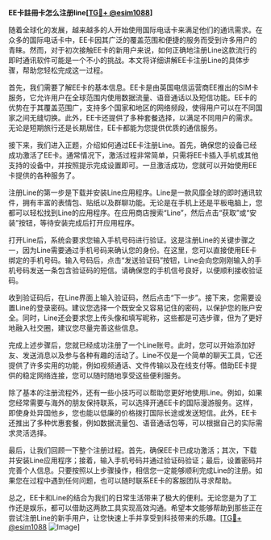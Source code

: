 **EE卡註冊卡怎么注册line[[TG💪+ @esim1088](https://t.me/s/esim1088)]**

随着全球化的发展，越来越多的人开始使用国际电话卡来满足他们的通讯需求。在众多的国际电话卡中，EE卡因其广泛的覆盖范围和便捷的服务而受到许多用户的青睐。然而，对于初次接触EE卡的新用户来说，如何正确地注册Line这款流行的即时通讯软件可能是一个不小的挑战。本文将详细讲解EE卡注册Line的具体步骤，帮助您轻松完成这一过程。

首先，我们需要了解EE卡的基本信息。EE卡是由英国电信运营商EE推出的SIM卡服务，它允许用户在全球范围内使用数据流量、语音通话以及短信功能。EE卡的优势在于其覆盖范围广，支持多个国家和地区的网络频段，使得用户可以在不同国家之间无缝切换。此外，EE卡还提供了多种套餐选择，以满足不同用户的需求。无论是短期旅行还是长期居住，EE卡都能为您提供优质的通信服务。

接下来，我们进入正题，介绍如何通过EE卡注册Line。首先，确保您的设备已经成功激活了EE卡。通常情况下，激活过程非常简单，只需将EE卡插入手机或其他支持的设备中，并按照提示完成设置即可。一旦激活成功，您就可以开始使用EE卡提供的各种服务了。

注册Line的第一步是下载并安装Line应用程序。Line是一款风靡全球的即时通讯软件，拥有丰富的表情包、贴纸以及群聊功能。无论是在手机上还是平板电脑上，您都可以轻松找到Line的应用程序。在应用商店搜索“Line”，然后点击“获取”或“安装”按钮，等待安装完成后打开应用程序。

打开Line后，系统会要求您输入手机号码进行验证。这是注册Line的关键步骤之一，因为Line需要通过手机号码来确认您的身份。在这里，您可以直接使用EE卡绑定的手机号码。输入号码后，点击“发送验证码”按钮，Line会向您刚刚输入的手机号码发送一条包含验证码的短信。请确保您的手机信号良好，以便顺利接收验证码。

收到验证码后，在Line界面上输入验证码，然后点击“下一步”。接下来，您需要设置Line的登录密码。建议您选择一个既安全又容易记住的密码，以保护您的账户安全。同时，Line还会要求您上传头像和填写昵称，这些都是可选步骤，但为了更好地融入社交圈，建议您尽量完善这些信息。

完成上述步骤后，您就已经成功注册了一个Line账号。此时，您可以开始添加好友、发送消息以及参与各种有趣的活动了。Line不仅是一个简单的聊天工具，它还提供了许多实用的功能，例如视频通话、文件传输以及在线支付等。借助EE卡提供的稳定网络连接，您可以随时随地享受这些便利服务。

除了基本的注册流程外，还有一些小技巧可以帮助您更好地使用Line。例如，如果您经常需要与海外的朋友保持联系，可以选择开通EE卡的国际漫游服务。这样，即使身处异国他乡，您也能以低廉的价格拨打国际长途或发送短信。此外，EE卡还推出了多种优惠套餐，例如数据流量包、语音通话包等，可以根据自己的实际需求灵活选择。

最后，让我们回顾一下整个注册过程。首先，确保EE卡已成功激活；其次，下载并安装Line应用程序；接着，输入手机号码并通过验证码验证；最后，设置密码并完善个人信息。只要按照以上步骤操作，相信您一定能够顺利完成Line的注册。如果您在过程中遇到任何问题，也可以随时联系EE卡的客服团队寻求帮助。

总之，EE卡和Line的结合为我们的日常生活带来了极大的便利。无论您是为了工作还是娱乐，都可以借助这两款工具实现高效沟通。希望本文能够帮助到那些正在尝试注册Line的新手用户，让您快速上手并享受到科技带来的乐趣。[[TG💪+ @esim1088](https://t.me/s/esim1088) ![Image](https://i.postimg.cc/4NQfJmqS/Snipaste-2025-05-13-00-14-12.png)]